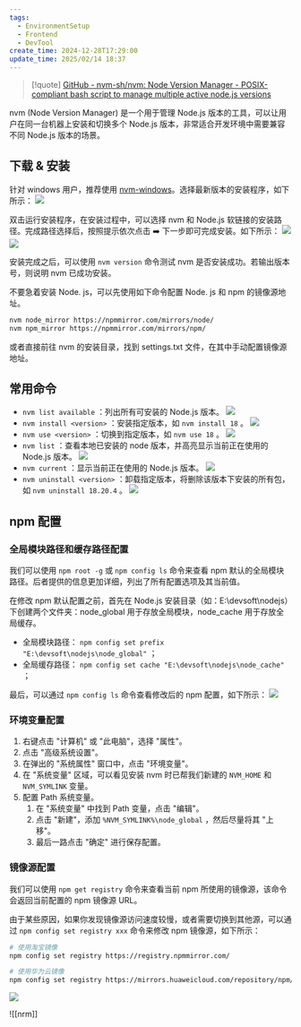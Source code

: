 ```yaml
---
tags:
  - EnvironmentSetup
  - Frontend
  - DevTool
create_time: 2024-12-28T17:29:00
update_time: 2025/02/14 18:37
---
```


> [!quote]
> [GitHub - nvm-sh/nvm: Node Version Manager - POSIX-compliant bash script to manage multiple active node.js versions](https://github.com/nvm-sh/nvm)

nvm (Node Version Manager) 是一个用于管理 Node.js 版本的工具，可以让用户在同一台机器上安装和切换多个 Node.js 版本，非常适合开发环境中需要兼容不同 Node.js 版本的场景。

## 下载 & 安装

针对 windows 用户，推荐使用 [nvm-windows](https://github.com/coreybutler/nvm-windows)。选择最新版本的安装程序，如下所示：
![](https://cdn.jsdelivr.net/gh/xihuanxiaorang/img2/202412161115261.png)

双击运行安装程序，在安装过程中，可以选择 nvm 和 Node.js 软链接的安装路径。完成路径选择后，按照提示依次点击 ➡️ 下一步即可完成安装。如下所示：
![](https://cdn.jsdelivr.net/gh/xihuanxiaorang/img2/202412161115530.png)![](https://cdn.jsdelivr.net/gh/xihuanxiaorang/img2/202412161115690.png)

安装完成之后，可以使用 `nvm version` 命令测试 nvm 是否安装成功。若输出版本号，则说明 nvm 已成功安装。

不要急着安装 Node. js，可以先使用如下命令配置 Node. js 和 npm 的镜像源地址。

```bash
nvm node_mirror https://npmmirror.com/mirrors/node/
nvm npm_mirror https://npmmirror.com/mirrors/npm/
```

或者直接前往 nvm 的安装目录，找到 settings.txt 文件，在其中手动配置镜像源地址。

## 常用命令

+ `nvm list available` ：列出所有可安装的 Node.js 版本。
  ![](https://cdn.jsdelivr.net/gh/xihuanxiaorang/img2/202412161115125.png)
+ `nvm install <version>` ：安装指定版本，如 `nvm install 18` 。
  ![](https://cdn.jsdelivr.net/gh/xihuanxiaorang/img2/202412161115605.png)
+ `nvm use <version>` ：切换到指定版本，如 `nvm use 18` 。
  ![](https://cdn.jsdelivr.net/gh/xihuanxiaorang/img2/202412161115358.png)
+ `nvm list` ：查看本地已安装的 node 版本，并高亮显示当前正在使用的 Node.js 版本。
  ![](https://cdn.jsdelivr.net/gh/xihuanxiaorang/img2/202412161115812.png)
+ `nvm current` ：显示当前正在使用的 Node.js 版本。
  ![](https://cdn.jsdelivr.net/gh/xihuanxiaorang/img2/202412161115096.png)
+ `nvm uninstall <version>` ：卸载指定版本，将删除该版本下安装的所有包，如 `nvm uninstall 18.20.4` 。
  ![](https://cdn.jsdelivr.net/gh/xihuanxiaorang/img2/202412161115259.png)

## npm 配置

### 全局模块路径和缓存路径配置

我们可以使用 `npm root -g` 或 `npm config ls` 命令来查看 npm 默认的全局模块路径。后者提供的信息更加详细，列出了所有配置选项及其当前值。

在修改 npm 默认配置之前，首先在 Node.js 安装目录（如：E:\devsoft\nodejs）下创建两个文件夹：node_global 用于存放全局模块，node_cache 用于存放全局缓存。

+ 全局模块路径： `npm config set prefix "E:\devsoft\nodejs\node_global"` ；
+ 全局缓存路径： `npm config set cache "E:\devsoft\nodejs\node_cache"` ；

最后，可以通过 `npm config ls` 命令查看修改后的 npm 配置，如下所示：
![](https://cdn.jsdelivr.net/gh/xihuanxiaorang/img2/202412161116989.png)

### 环境变量配置

1. 右键点击 "计算机" 或 "此电脑"，选择 "属性"。
2. 点击 "高级系统设置"。
3. 在弹出的 "系统属性" 窗口中，点击 "环境变量"。
4. 在 "系统变量" 区域，可以看见安装 nvm 时已帮我们新建的 `NVM_HOME` 和 `NVM_SYMLINK` 变量。
5. 配置 Path 系统变量。
    1. 在 "系统变量" 中找到 Path 变量，点击 "编辑"。
    2. 点击 "新建"，添加 `%NVM_SYMLINK%\node_global` ，然后尽量将其 "上移"。
    3. 最后一路点击 "确定" 进行保存配置。

### 镜像源配置

我们可以使用 `npm get registry` 命令来查看当前 npm 所使用的镜像源，该命令会返回当前配置的 npm 镜像源 URL。

由于某些原因，如果你发现镜像源访问速度较慢，或者需要切换到其他源，可以通过 `npm config set registry xxx` 命令来修改 npm 镜像源，如下所示：

```bash
# 使用淘宝镜像
npm config set registry https://registry.npmmirror.com/

# 使用华为云镜像
npm config set registry https://mirrors.huaweicloud.com/repository/npm/
```

![](https://cdn.jsdelivr.net/gh/xihuanxiaorang/img2/202412161116721.png)

![[nrm]]
